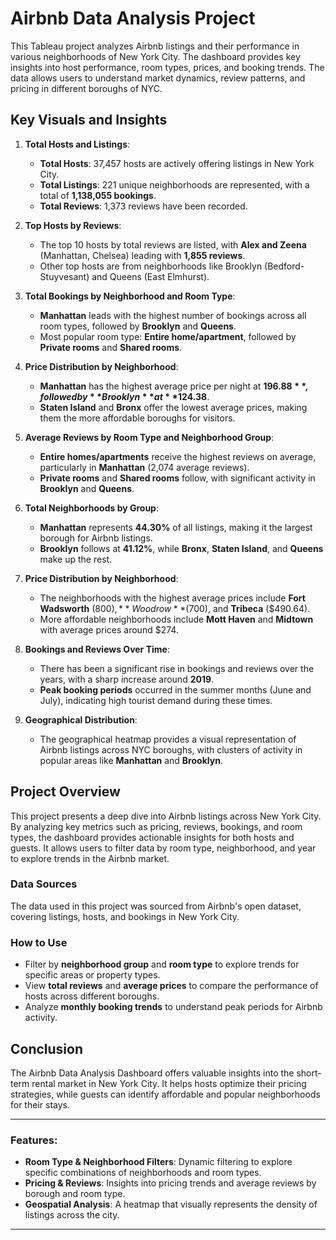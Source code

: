 # Airbnb Data Analysis Project

This Tableau project analyzes Airbnb listings and their performance in various neighborhoods of New York City. The dashboard provides key insights into host performance, room types, prices, and booking trends. The data allows users to understand market dynamics, review patterns, and pricing in different boroughs of NYC.

## Key Visuals and Insights

1. **Total Hosts and Listings**:
   - **Total Hosts**: 37,457 hosts are actively offering listings in New York City.
   - **Total Listings**: 221 unique neighborhoods are represented, with a total of **1,138,055 bookings**.
   - **Total Reviews**: 1,373 reviews have been recorded.

2. **Top Hosts by Reviews**:
   - The top 10 hosts by total reviews are listed, with **Alex and Zeena** (Manhattan, Chelsea) leading with **1,855 reviews**.
   - Other top hosts are from neighborhoods like Brooklyn (Bedford-Stuyvesant) and Queens (East Elmhurst).

3. **Total Bookings by Neighborhood and Room Type**:
   - **Manhattan** leads with the highest number of bookings across all room types, followed by **Brooklyn** and **Queens**.
   - Most popular room type: **Entire home/apartment**, followed by **Private rooms** and **Shared rooms**.

4. **Price Distribution by Neighborhood**:
   - **Manhattan** has the highest average price per night at **$196.88**, followed by **Brooklyn** at **$124.38**.
   - **Staten Island** and **Bronx** offer the lowest average prices, making them the more affordable boroughs for visitors.
   
5. **Average Reviews by Room Type and Neighborhood Group**:
   - **Entire homes/apartments** receive the highest reviews on average, particularly in **Manhattan** (2,074 average reviews).
   - **Private rooms** and **Shared rooms** follow, with significant activity in **Brooklyn** and **Queens**.

6. **Total Neighborhoods by Group**:
   - **Manhattan** represents **44.30%** of all listings, making it the largest borough for Airbnb listings.
   - **Brooklyn** follows at **41.12%**, while **Bronx**, **Staten Island**, and **Queens** make up the rest.

7. **Price Distribution by Neighborhood**:
   - The neighborhoods with the highest average prices include **Fort Wadsworth** ($800), **Woodrow** ($700), and **Tribeca** ($490.64).
   - More affordable neighborhoods include **Mott Haven** and **Midtown** with average prices around $274.

8. **Bookings and Reviews Over Time**:
   - There has been a significant rise in bookings and reviews over the years, with a sharp increase around **2019**.
   - **Peak booking periods** occurred in the summer months (June and July), indicating high tourist demand during these times.

9. **Geographical Distribution**:
   - The geographical heatmap provides a visual representation of Airbnb listings across NYC boroughs, with clusters of activity in popular areas like **Manhattan** and **Brooklyn**.

## Project Overview

This project presents a deep dive into Airbnb listings across New York City. By analyzing key metrics such as pricing, reviews, bookings, and room types, the dashboard provides actionable insights for both hosts and guests. It allows users to filter data by room type, neighborhood, and year to explore trends in the Airbnb market.

### Data Sources
The data used in this project was sourced from Airbnb's open dataset, covering listings, hosts, and bookings in New York City.

### How to Use
- Filter by **neighborhood group** and **room type** to explore trends for specific areas or property types.
- View **total reviews** and **average prices** to compare the performance of hosts across different boroughs.
- Analyze **monthly booking trends** to understand peak periods for Airbnb activity.

## Conclusion

The Airbnb Data Analysis Dashboard offers valuable insights into the short-term rental market in New York City. It helps hosts optimize their pricing strategies, while guests can identify affordable and popular neighborhoods for their stays.



---

### Features:
- **Room Type & Neighborhood Filters**: Dynamic filtering to explore specific combinations of neighborhoods and room types.
- **Pricing & Reviews**: Insights into pricing trends and average reviews by borough and room type.
- **Geospatial Analysis**: A heatmap that visually represents the density of listings across the city.

---


